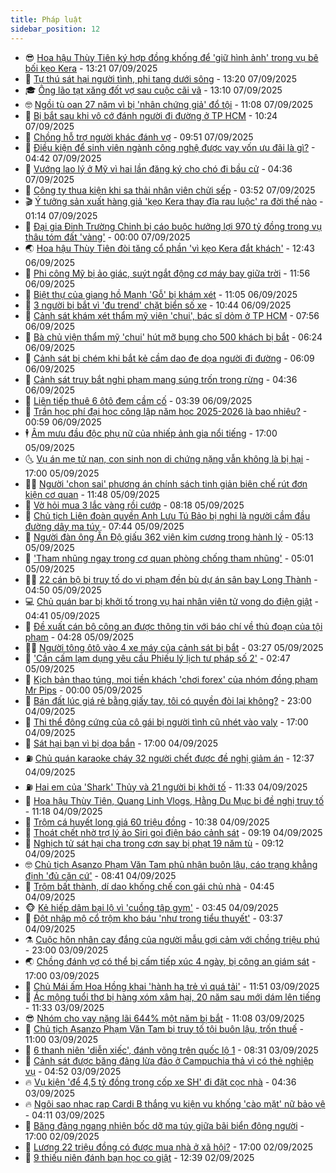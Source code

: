 ```yaml
---
title: Pháp luật
sidebar_position: 12
---
```


<!-- vnexpress-phap-luat:START -->
- 😎 [Hoa hậu Thùy Tiên ký hợp đồng khống để &#39;giữ hình ảnh&#39; trong vụ bê bối kẹo Kera](https://vnexpress.net/hoa-hau-thuy-tien-ky-hop-dong-khong-de-giu-hinh-anh-trong-vu-be-boi-keo-kera-4936171.html) - 13:21 07/09/2025
- 🥰 [Tự thú sát hại người tình, phi tang dưới sông](https://vnexpress.net/tu-thu-sat-hai-nguoi-tinh-phi-tang-duoi-song-4936225.html) - 13:20 07/09/2025
- 🎓 [Ông lão tạt xăng đốt vợ sau cuộc cãi vã](https://vnexpress.net/ong-lao-tat-xang-dot-vo-sau-cuoc-cai-va-4936222.html) - 13:10 07/09/2025
- 🤓 [Ngồi tù oan 27 năm vì bị &#39;nhân chứng giả&#39; đổ tội](https://vnexpress.net/ngoi-tu-oan-27-nam-vi-bi-nhan-chung-gia-do-toi-4936190.html) - 11:08 07/09/2025
- 🎊 [Bị bắt sau khi vô cớ đánh người đi đường ở TP HCM](https://vnexpress.net/bi-bat-sau-khi-vo-co-danh-nguoi-di-duong-o-tp-hcm-4936194.html) - 10:24 07/09/2025
- 🙉 [Chồng hỗ trợ người khác đánh vợ](https://vnexpress.net/chong-ho-tro-nguoi-khac-danh-vo-4936156.html) - 09:51 07/09/2025
- 🤡 [Điều kiện để sinh viên ngành công nghệ được vay vốn ưu đãi là gì?](https://vnexpress.net/dieu-kien-de-sinh-vien-nganh-cong-nghe-duoc-vay-von-uu-dai-la-gi-4935518.html) - 04:42 07/09/2025
- 🗽 [Vướng lao lý ở Mỹ vì hai lần đăng ký cho chó đi bầu cử](https://vnexpress.net/vuong-lao-ly-o-my-vi-hai-lan-dang-ky-cho-cho-di-bau-cu-4936127.html) - 04:36 07/09/2025
- 🌋 [Công ty thua kiện khi sa thải nhân viên chửi sếp](https://vnexpress.net/cong-ty-thua-kien-khi-sa-thai-nhan-vien-chui-sep-4936017.html) - 03:52 07/09/2025
- 🎬 [Ý tưởng sản xuất hàng giả &#39;kẹo Kera thay đĩa rau luộc&#39; ra đời thế nào](https://vnexpress.net/y-tuong-san-xuat-hang-gia-keo-kera-thay-dia-rau-luoc-ra-doi-the-nao-4936044.html) - 01:14 07/09/2025
- 💯 [Đại gia Đinh Trường Chinh bị cáo buộc hưởng lợi 970 tỷ đồng trong vụ thâu tóm đất &#39;vàng&#39;](https://vnexpress.net/dai-gia-dinh-truong-chinh-bi-cao-buoc-huong-loi-970-ty-dong-trong-vu-thau-tom-dat-vang-4935944.html) - 00:00 07/09/2025
- 🌏 [Hoa hậu Thùy Tiên đòi tăng cổ phần &#39;vì kẹo Kera đắt khách&#39;](https://vnexpress.net/hoa-hau-thuy-tien-doi-tang-co-phan-vi-keo-kera-dat-khach-4936003.html) - 12:43 06/09/2025
- 🌊 [Phi công Mỹ bị ảo giác, suýt ngắt động cơ máy bay giữa trời](https://vnexpress.net/phi-cong-my-nhan-toi-suyt-ngat-dong-co-may-bay-giua-troi-4936007.html) - 11:56 06/09/2025
- 💂 [Biệt thự của giang hồ Mạnh &#39;Gỗ&#39; bị khám xét](https://vnexpress.net/biet-thu-cua-giang-ho-manh-go-bi-kham-xet-4935998.html) - 11:05 06/09/2025
- 🎡 [3 người bị bắt vì &#39;đu trend&#39; chặt biển số xe](https://vnexpress.net/3-nguoi-bi-bat-vi-du-trend-chat-bien-so-xe-4935985.html) - 10:44 06/09/2025
- 🫶 [Cảnh sát khám xét thẩm mỹ viện &#39;chui&#39;, bác sĩ dỏm ở TP HCM](https://vnexpress.net/canh-sat-kham-xet-tham-my-vien-chui-bac-si-dom-o-tp-hcm-4935936.html) - 07:56 06/09/2025
- 🐲 [Bà chủ viện thẩm mỹ &#39;chui&#39; hút mỡ bụng cho 500 khách bị bắt](https://vnexpress.net/ba-chu-vien-tham-my-chui-hut-mo-bung-cho-500-khach-bi-bat-4935919.html) - 06:24 06/09/2025
- 🚀 [Cảnh sát bị chém khi bắt kẻ cầm dao đe dọa người đi đường](https://vnexpress.net/canh-sat-bi-chem-khi-bat-ke-cam-dao-de-doa-nguoi-di-duong-4935916.html) - 06:09 06/09/2025
- 🎊 [Cảnh sát truy bắt nghi phạm mang súng trốn trong rừng](https://vnexpress.net/canh-sat-truy-bat-nghi-pham-mang-sung-tron-trong-rung-4935873.html) - 04:36 06/09/2025
- 🤗 [Liên tiếp thuê 6 ôtô đem cầm cố](https://vnexpress.net/lien-tiep-thue-6-oto-dem-cam-co-4935811.html) - 03:39 06/09/2025
- 🗽 [Trần học phí đại học công lập năm học 2025-2026 là bao nhiêu?](https://vnexpress.net/tran-hoc-phi-dai-hoc-cong-lap-nam-hoc-2025-2026-la-bao-nhieu-4935688.html) - 00:59 06/09/2025
- 🕴 [Âm mưu đầu độc phụ nữ của nhiếp ảnh gia nổi tiếng](https://vnexpress.net/am-muu-dau-doc-phu-nu-de-co-anh-de-doi-cua-nhiep-anh-gia-4935686.html) - 17:00 05/09/2025
- 🌜 [Vụ án mẹ tử nạn, con sinh non di chứng nặng vẫn không là bị hại](https://vnexpress.net/vu-an-me-tu-nan-con-sinh-non-di-chung-nang-van-khong-la-bi-hai-4935598.html) - 17:00 05/09/2025
- 🧑‍🏫 [Người &#39;chọn sai&#39; phương án chính sách tinh giản biên chế rút đơn kiện cơ quan](https://vnexpress.net/nguoi-chon-sai-phuong-an-chinh-sach-tinh-gian-bien-che-rut-don-kien-co-quan-4935667.html) - 11:48 05/09/2025
- 🦩 [Vờ hỏi mua 3 lắc vàng rồi cướp](https://vnexpress.net/vo-hoi-mua-3-lac-vang-roi-cuop-4935527.html) - 08:18 05/09/2025
- 💼 [Chủ tịch Liên đoàn quyền Anh Lưu Tú Bảo bị nghi là người cầm đầu đường dây ma túy](https://vnexpress.net/chu-tich-lien-doan-quyen-anh-viet-nam-bi-nghi-cam-dau-vu-an-ma-tuy-the-nao-4935504.html) - 07:44 05/09/2025
- 💫 [Người đàn ông Ấn Độ giấu 362 viên kim cương trong hành lý](https://vnexpress.net/nguoi-dan-ong-an-do-giau-362-vien-kim-cuong-trong-hanh-ly-4935496.html) - 05:13 05/09/2025
- 🦅 [&#39;Tham nhũng ngay trong cơ quan phòng chống tham nhũng&#39;](https://vnexpress.net/tham-nhung-ngay-trong-co-quan-phong-chong-tham-nhung-4935463.html) - 05:01 05/09/2025
- 🧑‍💻 [22 cán bộ bị truy tố do vi phạm đền bù dự án sân bay Long Thành](https://vnexpress.net/22-can-bo-bi-truy-to-do-vi-pham-den-bu-du-an-san-bay-long-thanh-4935490.html) - 04:50 05/09/2025
- 💻 [Chủ quán bar bị khởi tố trong vụ hai nhân viên tử vong do điện giật](https://vnexpress.net/chu-quan-bar-bi-khoi-to-trong-vu-hai-nhan-vien-tu-vong-do-dien-giat-4935480.html) - 04:41 05/09/2025
- 🤠 [Đề xuất cán bộ công an được thông tin với báo chí về thủ đoạn của tội phạm](https://vnexpress.net/de-xuat-can-bo-cong-an-duoc-thong-tin-voi-bao-chi-ve-thu-doan-cua-toi-pham-4935454.html) - 04:28 05/09/2025
- 🧑‍🏫 [Người tông ôtô vào 4 xe máy của cảnh sát bị bắt](https://vnexpress.net/nguoi-tong-oto-vao-4-xe-may-cua-canh-sat-bi-bat-4935369.html) - 03:27 05/09/2025
- 🌈 [&#39;Cần cấm lạm dụng yêu cầu Phiếu lý lịch tư pháp số 2&#39;](https://vnexpress.net/can-cam-lam-dung-yeu-cau-phieu-ly-lich-tu-phap-so-2-4935280.html) - 02:47 05/09/2025
- 🌮 [Kịch bản thao túng, moi tiền khách &#39;chơi forex&#39; của nhóm đồng phạm Mr Pips](https://vnexpress.net/kich-ban-thao-tung-moi-tien-khach-choi-forex-cua-nhom-dong-pham-mr-pips-4935196.html) - 00:00 05/09/2025
- 🐲 [Bán đất lúc giá rẻ bằng giấy tay, tôi có quyền đòi lại không?](https://vnexpress.net/ban-dat-luc-gia-re-bang-giay-tay-toi-co-quyen-doi-lai-khong-4935200.html) - 23:00 04/09/2025
- 🧰 [Thi thể đông cứng của cô gái bị người tình cũ nhét vào valy](https://vnexpress.net/cai-chet-tham-cua-co-gai-bi-tinh-cu-nhet-vao-valy-4935198.html) - 17:00 04/09/2025
- 💄 [Sát hại bạn vì bị dọa bắn](https://vnexpress.net/sat-hai-ban-vi-bi-doa-ban-4935165.html) - 17:00 04/09/2025
- ⛽️ [Chủ quán karaoke cháy 32 người chết được đề nghị giảm án](https://vnexpress.net/chu-quan-karaoke-chay-32-nguoi-chet-duoc-de-nghi-giam-an-4934991.html) - 12:37 04/09/2025
- ⛽️ [Hai em của &#39;Shark&#39; Thủy và 21 người bị khởi tố](https://vnexpress.net/hai-em-cua-shark-thuy-va-21-nguoi-bi-khoi-to-4935213.html) - 11:33 04/09/2025
- 💂 [Hoa hậu Thùy Tiên, Quang Linh Vlogs, Hằng Du Mục bị đề nghị truy tố](https://vnexpress.net/hoa-hau-thuy-tien-quang-linh-vlogs-hang-du-muc-bi-de-nghi-truy-to-4935209.html) - 11:18 04/09/2025
- 🤔 [Trộm cá huyết long giá 60 triệu đồng](https://vnexpress.net/trom-ca-huyet-long-gia-60-trieu-dong-4935163.html) - 10:38 04/09/2025
- 🧐 [Thoát chết nhờ trợ lý ảo Siri gọi điện báo cảnh sát](https://vnexpress.net/thoat-chet-nho-tro-ly-ao-siri-goi-dien-bao-canh-sat-4934989.html) - 09:19 04/09/2025
- 🎃 [Nghịch tử sát hại cha trong cơn say bị phạt 19 năm tù](https://vnexpress.net/nghich-tu-sat-hai-cha-trong-con-say-bi-phat-19-nam-tu-4935129.html) - 09:12 04/09/2025
- 🤓 [Chủ tịch Asanzo Phạm Văn Tam phủ nhận buôn lậu, cáo trạng khẳng định &#39;đủ căn cứ&#39;](https://vnexpress.net/chu-tich-asanzo-pham-van-tam-phu-nhan-buon-lau-cao-trang-khang-dinh-du-can-cu-4935001.html) - 08:41 04/09/2025
- 💃 [Trộm bất thành, dí dao khống chế con gái chủ nhà](https://vnexpress.net/trom-bat-thanh-di-dao-khong-che-con-gai-chu-nha-4934961.html) - 04:45 04/09/2025
- 🐵 [Kẻ hiếp dâm bại lộ vì &#39;cuồng tập gym&#39;](https://vnexpress.net/ke-hiep-dam-gia-chet-de-chay-tron-bai-lo-vi-cuong-tap-gym-4934906.html) - 03:45 04/09/2025
- 🤖 [Đột nhập mộ cổ trộm kho báu &#39;như trong tiểu thuyết&#39;](https://vnexpress.net/dot-nhap-mo-co-trom-kho-bau-nhu-trong-tieu-thuyet-4934898.html) - 03:37 04/09/2025
- ⚗️ [Cuộc hôn nhân cay đắng của người mẫu gợi cảm với chồng triệu phú](https://vnexpress.net/hon-nhan-cay-dang-voi-trieu-phu-cua-co-mau-goi-cam-4934736.html) - 23:00 03/09/2025
- 🌏 [Chồng đánh vợ có thể bị cấm tiếp xúc 4 ngày, bị công an giám sát](https://vnexpress.net/chong-danh-vo-co-the-bi-cam-tiep-xuc-4-ngay-bi-cong-an-giam-sat-4934622.html) - 17:00 03/09/2025
- 🦆 [Chủ Mái ấm Hoa Hồng khai &#39;hành hạ trẻ vì quá tải&#39;](https://vnexpress.net/chu-mai-am-hoa-hong-khai-hanh-ha-tre-vi-qua-tai-4934731.html) - 11:51 03/09/2025
- 🐎 [Ác mộng tuổi thơ bị hàng xóm xâm hại, 20 năm sau mới dám lên tiếng](https://vnexpress.net/ac-mong-tuoi-tho-bi-hang-xom-xam-hai-20-nam-sau-moi-dam-len-tieng-4934558.html) - 11:33 03/09/2025
- 😎 [Nhóm cho vay nặng lãi 644% một năm bị bắt](https://vnexpress.net/nhom-cho-vay-nang-lai-644-mot-nam-bi-bat-4934714.html) - 11:08 03/09/2025
- 💪 [Chủ tịch Asanzo Phạm Văn Tam bị truy tố tội buôn lậu, trốn thuế](https://vnexpress.net/chu-tich-asanzo-pham-van-tam-bi-truy-to-toi-buon-lau-tron-thue-4934730.html) - 11:00 03/09/2025
- 🤡 [6 thanh niên &#39;diễn xiếc&#39;, đánh võng trên quốc lộ 1](https://vnexpress.net/6-thanh-nien-dien-xiec-danh-vong-tren-quoc-lo-1-4934625.html) - 08:31 03/09/2025
- 🌁 [Cảnh sát được băng đảng lừa đảo ở Campuchia thả vì có thẻ nghiệp vụ](https://vnexpress.net/canh-sat-duoc-bang-dang-lua-dao-o-campuchia-tha-vi-co-the-nghiep-vu-4934483.html) - 04:52 03/09/2025
- 🔥 [Vụ kiện &#39;để 4,5 tỷ đồng trong cốp xe SH&#39; đi đặt cọc nhà](https://vnexpress.net/vu-kien-de-4-5-ty-dong-trong-cop-xe-sh-di-dat-coc-nha-4934400.html) - 04:36 03/09/2025
- 🔥 [Ngôi sao nhạc rap Cardi B thắng vụ kiện vu khống &#39;cào mặt&#39; nữ bảo vệ](https://vnexpress.net/cardi-b-thang-vu-kien-tri-gia-24-trieu-usd-4934480.html) - 04:11 03/09/2025
- 👺 [Băng đảng ngang nhiên bốc dỡ ma túy giữa bãi biển đông người](https://vnexpress.net/bang-dang-ngang-nhien-boc-do-ma-tuy-giua-bai-bien-dong-nguoi-4934351.html) - 17:00 02/09/2025
- 🎊 [Lương 22 triệu đồng có được mua nhà ở xã hội?](https://vnexpress.net/luong-22-trieu-dong-co-duoc-mua-nha-o-xa-hoi-4932754.html) - 17:00 02/09/2025
- 🎊 [9 thiếu niên đánh bạn học co giật](https://vnexpress.net/9-thieu-nien-danh-ban-hoc-co-giat-4934314.html) - 12:39 02/09/2025<!-- vnexpress-phap-luat:END -->
